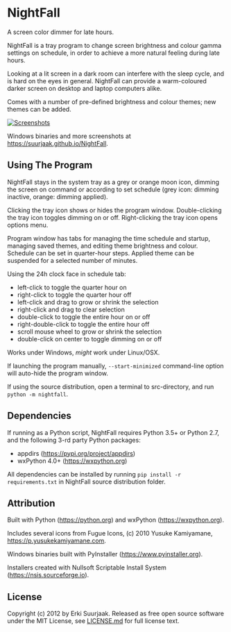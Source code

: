 NightFall
=========

A screen color dimmer for late hours.

NightFall is a tray program to change screen brightness and colour gamma settings
on schedule, in order to achieve a more natural feeling during late hours.

Looking at a lit screen in a dark room can interfere with the sleep cycle,
and is hard on the eyes in general.
NightFall can provide a warm-coloured darker screen on desktop and laptop 
computers alike.

Comes with a number of pre-defined brightness and colour themes;
new themes can be added.

[![Screenshots](https://raw.github.com/suurjaak/NightFall/gh-pages/img/th_collage.png)](https://raw.github.com/suurjaak/NightFall/gh-pages/img/collage.png)

Windows binaries and more screenshots at https://suurjaak.github.io/NightFall.


Using The Program
-----------------

NightFall stays in the system tray as a grey or orange moon icon,
dimming the screen on command or according to set schedule
(grey icon: dimming inactive, orange: dimming applied).

Clicking the tray icon shows or hides the program window.
Double-clicking the tray icon toggles dimming on or off.
Right-clicking the tray icon opens options menu.

Program window has tabs for managing the time schedule and startup,
managing saved themes, and editing theme brightness and colour.
Schedule can be set in quarter-hour steps.
Applied theme can be suspended for a selected number of minutes.

Using the 24h clock face in schedule tab:
- left-click to toggle the quarter hour on
- right-click to toggle the quarter hour off
- left-click and drag to grow or shrink the selection
- right-click and drag to clear selection
- double-click to toggle the entire hour on or off
- right-double-click to toggle the entire hour off
- scroll mouse wheel to grow or shrink the selection
- double-click on center to toggle dimming on or off


Works under Windows, *might* work under Linux/OSX.

If launching the program manually, `--start-minimized` command-line option
will auto-hide the program window.

If using the source distribution, open a terminal to src-directory,
and run `python -m nightfall`.


Dependencies
------------

If running as a Python script, NightFall requires Python 3.5+ or Python 2.7,
and the following 3-rd party Python packages:

- appdirs (https://pypi.org/project/appdirs)
- wxPython 4.0+ (https://wxpython.org)

All dependencies can be installed by running `pip install -r requirements.txt`
in NightFall source distribution folder.


Attribution
-----------

Built with Python (https://python.org) and wxPython (https://wxpython.org).

Includes several icons from Fugue Icons,
(c) 2010 Yusuke Kamiyamane, https://p.yusukekamiyamane.com.

Windows binaries built with PyInstaller (https://www.pyinstaller.org).

Installers created with Nullsoft Scriptable Install System
(https://nsis.sourceforge.io).


License
-------

Copyright (c) 2012 by Erki Suurjaak.
Released as free open source software under the MIT License,
see [LICENSE.md](LICENSE.md) for full license text.
